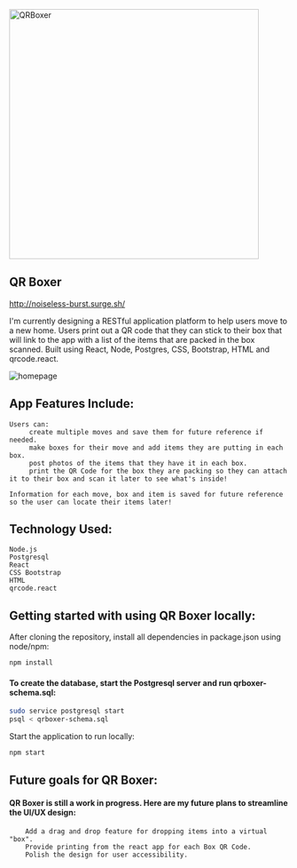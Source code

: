 <img alt="QRBoxer" src="https://user-images.githubusercontent.com/88470531/200191542-e1ad20bf-33de-4e86-9106-ebee88872375.jpg" width="450" height=auto>

## QR Boxer ##

http://noiseless-burst.surge.sh/

I'm currently designing a RESTful application platform to help users move to a new home. Users print out a QR code that they can stick to their box that will link to the app with a list of the items that are packed in the box scanned. Built using React, Node, Postgres, CSS, Bootstrap, HTML and qrcode.react.

![homepage](https://user-images.githubusercontent.com/88470531/200193161-56f9cc8a-ed40-4e28-8aef-7d3b8b0e71a5.PNG)

## App Features Include:

    Users can:
         create multiple moves and save them for future reference if needed.
         make boxes for their move and add items they are putting in each box. 
         post photos of the items that they have it in each box.
         print the QR Code for the box they are packing so they can attach it to their box and scan it later to see what's inside!

    Information for each move, box and item is saved for future reference so the user can locate their items later!
    
    
## Technology Used:

    Node.js
    Postgresql
    React
    CSS Bootstrap 
    HTML 
    qrcode.react
    
## Getting started with using QR Boxer locally:

After cloning the repository, install all dependencies in package.json using node/npm:


```bash
npm install
```

#### To create the database, start the Postgresql server and run qrboxer-schema.sql:

```bash
sudo service postgresql start
psql < qrboxer-schema.sql
```

Start the application to run locally:

```bash
npm start
```

## Future goals for QR Boxer:

#### QR Boxer is still a work in progress. Here are my future plans to streamline the UI/UX design:

        Add a drag and drop feature for dropping items into a virtual "box".
        Provide printing from the react app for each Box QR Code.
        Polish the design for user accessibility.